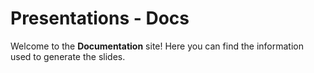 # Presentations - Docs

Welcome to the **Documentation** site! Here you can find the information used to generate the slides.
